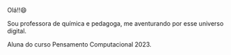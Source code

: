 Olá!!:smile:

Sou professora de química e pedagoga, me aventurando por esse universo digital.

Aluna do curso Pensamento Computacional 2023.
